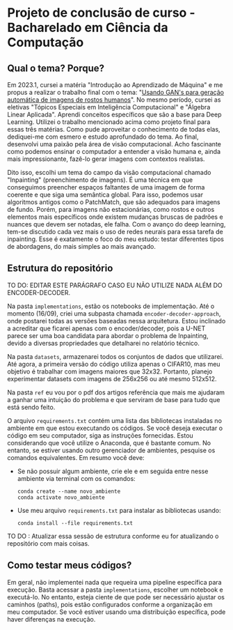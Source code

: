 # Projeto de conclusão de curso - Bacharelado em Ciência da Computação

## Qual o tema? Porque?

Em 2023.1, cursei a matéria "Introdução ao Aprendizado de Máquina" e me propus a realizar o trabalho final com o tema: "[Usando GAN's para geração automática de imagens de rostos humanos](https://github.com/MatheusOliveiraSilva/Intro.-Aprendizado-de-Maquina/blob/main/Trabalho%20Final%20-%20ML/relatorio%20final%20-%20introML.pdf)". No mesmo período, cursei as eletivas "Tópicos Especiais em Inteligência Computacional" e "Álgebra Linear Aplicada". Aprendi conceitos específicos que são a base para Deep Learning. Utilizei o trabalho mencionado acima como projeto final para essas três matérias. Como pude aproveitar o conhecimento de todas elas, dediquei-me com esmero e estudo aprofundado do tema. Ao final, desenvolvi uma paixão pela área de visão computacional. Acho fascinante como podemos ensinar o computador a entender a visão humana e, ainda mais impressionante, fazê-lo gerar imagens com contextos realistas.

Dito isso, escolhi um tema do campo da visão computacional chamado "Inpainting" (preenchimento de imagens). É uma técnica em que conseguimos preencher espaços faltantes de uma imagem de forma coerente e que siga uma semântica global. Para isso, podemos usar algoritmos antigos como o PatchMatch, que são adequados para imagens de fundo. Porém, para imagens não estacionárias, como rostos e outros elementos mais específicos onde existem mudanças bruscas de padrões e nuances que devem ser notadas, ele falha. Com o avanço do deep learning, tem-se discutido cada vez mais o uso de redes neurais para essa tarefa de inpainting. Esse é exatamente o foco do meu estudo: testar diferentes tipos de abordagens, do mais simples ao mais avançado.

## Estrutura do repositório

TO DO: EDITAR ESTE PARÁGRAFO CASO EU NÃO UTILIZE NADA ALÉM DO ENCODER-DECODER.

Na pasta `implementations`, estão os notebooks de implementação. Até o momento (16/09), criei uma subpasta chamada `encoder-decoder-approach`, onde postarei todas as versões baseadas nessa arquitetura. Estou inclinado a acreditar que ficarei apenas com o encoder/decoder, pois a U-NET parece ser uma boa candidata para abordar o problema de Inpainting, devido a diversas propriedades que detalharei no relatório técnico.

Na pasta `datasets`, armazenarei todos os conjuntos de dados que utilizarei. Até agora, a primeira versão do código utiliza apenas o CIFAR10, mas meu objetivo é trabalhar com imagens maiores que 32x32. Portanto, planejo experimentar datasets com imagens de 256x256 ou até mesmo 512x512.

Na pasta `ref` eu vou por o pdf dos artigos referência que mais me ajudaram a ganhar uma intuição do problema e que serviram de base para tudo que está sendo feito.

O arquivo `requirements.txt` contém uma lista das bibliotecas instaladas no ambiente em que estou executando os códigos. Se você deseja executar o código em seu computador, siga as instruções fornecidas. Estou considerando que você utilize o Anaconda, que é bastante comum. No entanto, se estiver usando outro gerenciador de ambientes, pesquise os comandos equivalentes. Em resumo você deve:

 - Se não possuir algum ambiente, crie ele e em seguida entre nesse ambiente via terminal com os comandos:

    ``` 
    conda create --name novo_ambiente
    conda activate novo_ambiente
    ```

 - Use meu arquivo `requirements.txt` para instalar as bibliotecas usando:

    ```
    conda install --file requirements.txt
    ```

TO DO : Atualizar essa sessão de estrutura conforme eu for atualizando o repositório com mais coisas.

## Como testar meus códigos? 

Em geral, não implementei nada que requeira uma pipeline específica para execução. Basta acessar a pasta `implementations`, escolher um notebook e executá-lo. No entanto, esteja ciente de que pode ser necessário ajustar os caminhos (paths), pois estão configurados conforme a organização em meu computador. Se você estiver usando uma distribuição específica, pode haver diferenças na execução.